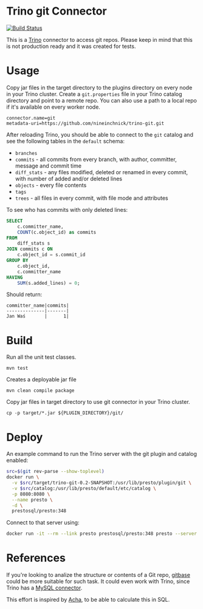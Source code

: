 Trino git Connector
===================

[![Build Status](https://github.com/nineinchnick/trino-git/workflows/CI/badge.svg)](https://github.com/nineinchnick/trino-git/actions?query=workflow%3ACI+event%3Apush+branch%3Amaster)

This is a [Trino](http://trino.io/) connector to access git repos. Please keep in mind that this is not production ready and it was created for tests.

# Usage

Copy jar files in the target directory to the plugins directory on every node in your Trino cluster.
Create a `git.properties` file in your Trino catalog directory and point to a remote repo. You can also use a path to a local repo if it's available on every worker node.

```
connector.name=git
metadata-uri=https://github.com/nineinchnick/trino-git.git
```

After reloading Trino, you should be able to connect to the `git` catalog and see the following tables in the `default` schema:
* `branches`
* `commits` - all commits from every branch, with author, committer, message and commit time
* `diff_stats` - any files modified, deleted or renamed in every commit, with number of added and/or deleted lines
* `objects` - every file contents
* `tags`
* `trees` - all files in every commit, with file mode and attributes

To see who has commits with only deleted lines:

```sql
SELECT
	c.committer_name,
	COUNT(c.object_id) as commits
FROM
	diff_stats s
JOIN commits c ON
	c.object_id = s.commit_id
GROUP BY
	c.object_id,
	c.committer_name
HAVING
	SUM(s.added_lines) = 0;
```

Should return:
```
committer_name|commits|
--------------|-------|
Jan Waś       |      1|
```

# Build

Run all the unit test classes.
```
mvn test
```

Creates a deployable jar file
```
mvn clean compile package
```

Copy jar files in target directory to use git connector in your Trino cluster.
```
cp -p target/*.jar ${PLUGIN_DIRECTORY}/git/
```

# Deploy

An example command to run the Trino server with the git plugin and catalog enabled:

```bash
src=$(git rev-parse --show-toplevel)
docker run \
  -v $src/target/trino-git-0.2-SNAPSHOT:/usr/lib/presto/plugin/git \
  -v $src/catalog:/usr/lib/presto/default/etc/catalog \
  -p 8080:8080 \
  --name presto \
  -d \
  prestosql/presto:348
```

Connect to that server using:
```bash
docker run -it --rm --link presto prestosql/presto:348 presto --server presto:8080 --catalog git --schema default
```

# References

If you're looking to analize the structure or contents of a Git repo, [gitbase](https://github.com/src-d/gitbase) could be more suitable for such task. It could even work with Trino, since Trino has a [MySQL connector](https://trino.io/docs/current/connector/mysql.html).

This effort is inspired by [Acha](https://github.com/someteam/acha), to be able to calculate this in SQL.
